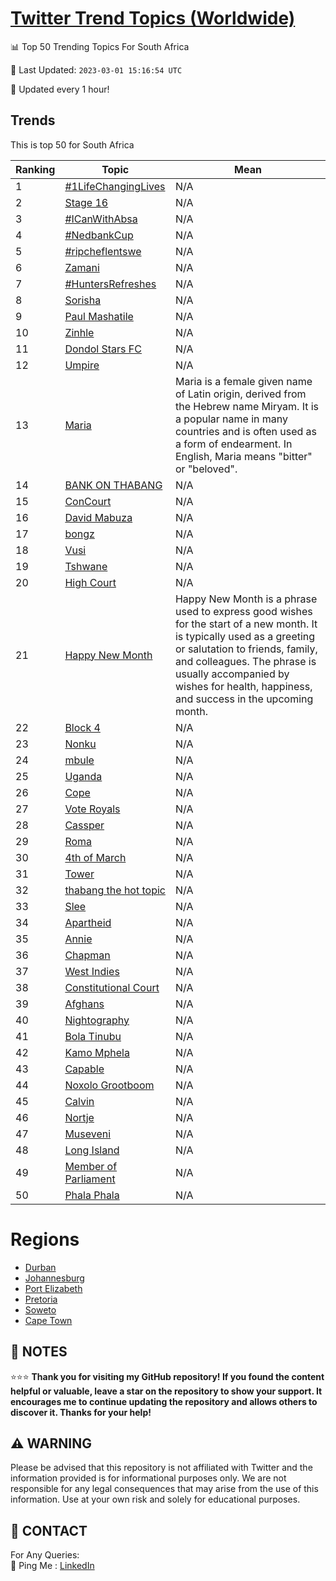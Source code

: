 [Twitter Trend Topics (Worldwide)](https://github.com/ErcinDedeoglu/Twitter-Trend-Topics)
==========


📊 Top 50 Trending Topics For South Africa

📆 Last Updated: `2023-03-01 15:16:54 UTC`

🔧 Updated every 1 hour!


## Trends

This is top 50 for South Africa

| Ranking | Topic | Mean |
| ------- | ------------ | ------------ |
| 1 | [#1LifeChangingLives](http://twitter.com/search?q=%231LifeChangingLives) | N/A |
| 2 | [Stage 16](http://twitter.com/search?q=Stage+16) | N/A |
| 3 | [#ICanWithAbsa](http://twitter.com/search?q=%23ICanWithAbsa) | N/A |
| 4 | [#NedbankCup](http://twitter.com/search?q=%23NedbankCup) | N/A |
| 5 | [#ripcheflentswe](http://twitter.com/search?q=%23ripcheflentswe) | N/A |
| 6 | [Zamani](http://twitter.com/search?q=Zamani) | N/A |
| 7 | [#HuntersRefreshes](http://twitter.com/search?q=%23HuntersRefreshes) | N/A |
| 8 | [Sorisha](http://twitter.com/search?q=Sorisha) | N/A |
| 9 | [Paul Mashatile](http://twitter.com/search?q=Paul+Mashatile) | N/A |
| 10 | [Zinhle](http://twitter.com/search?q=Zinhle) | N/A |
| 11 | [Dondol Stars FC](http://twitter.com/search?q=Dondol+Stars+FC) | N/A |
| 12 | [Umpire](http://twitter.com/search?q=Umpire) | N/A |
| 13 | [Maria](http://twitter.com/search?q=Maria) | Maria is a female given name of Latin origin, derived from the Hebrew name Miryam. It is a popular name in many countries and is often used as a form of endearment. In English, Maria means "bitter" or "beloved". |
| 14 | [BANK ON THABANG](http://twitter.com/search?q=BANK+ON+THABANG) | N/A |
| 15 | [ConCourt](http://twitter.com/search?q=ConCourt) | N/A |
| 16 | [David Mabuza](http://twitter.com/search?q=David+Mabuza) | N/A |
| 17 | [bongz](http://twitter.com/search?q=bongz) | N/A |
| 18 | [Vusi](http://twitter.com/search?q=Vusi) | N/A |
| 19 | [Tshwane](http://twitter.com/search?q=Tshwane) | N/A |
| 20 | [High Court](http://twitter.com/search?q=High+Court) | N/A |
| 21 | [Happy New Month](http://twitter.com/search?q=Happy+New+Month) | Happy New Month is a phrase used to express good wishes for the start of a new month. It is typically used as a greeting or salutation to friends, family, and colleagues. The phrase is usually accompanied by wishes for health, happiness, and success in the upcoming month. |
| 22 | [Block 4](http://twitter.com/search?q=Block+4) | N/A |
| 23 | [Nonku](http://twitter.com/search?q=Nonku) | N/A |
| 24 | [mbule](http://twitter.com/search?q=mbule) | N/A |
| 25 | [Uganda](http://twitter.com/search?q=Uganda) | N/A |
| 26 | [Cope](http://twitter.com/search?q=Cope) | N/A |
| 27 | [Vote Royals](http://twitter.com/search?q=Vote+Royals) | N/A |
| 28 | [Cassper](http://twitter.com/search?q=Cassper) | N/A |
| 29 | [Roma](http://twitter.com/search?q=Roma) | N/A |
| 30 | [4th of March](http://twitter.com/search?q=4th+of+March) | N/A |
| 31 | [Tower](http://twitter.com/search?q=Tower) | N/A |
| 32 | [thabang the hot topic](http://twitter.com/search?q=thabang+the+hot+topic) | N/A |
| 33 | [Slee](http://twitter.com/search?q=Slee) | N/A |
| 34 | [Apartheid](http://twitter.com/search?q=Apartheid) | N/A |
| 35 | [Annie](http://twitter.com/search?q=Annie) | N/A |
| 36 | [Chapman](http://twitter.com/search?q=Chapman) | N/A |
| 37 | [West Indies](http://twitter.com/search?q=West+Indies) | N/A |
| 38 | [Constitutional Court](http://twitter.com/search?q=Constitutional+Court) | N/A |
| 39 | [Afghans](http://twitter.com/search?q=Afghans) | N/A |
| 40 | [Nightography](http://twitter.com/search?q=Nightography) | N/A |
| 41 | [Bola Tinubu](http://twitter.com/search?q=Bola+Tinubu) | N/A |
| 42 | [Kamo Mphela](http://twitter.com/search?q=Kamo+Mphela) | N/A |
| 43 | [Capable](http://twitter.com/search?q=Capable) | N/A |
| 44 | [Noxolo Grootboom](http://twitter.com/search?q=Noxolo+Grootboom) | N/A |
| 45 | [Calvin](http://twitter.com/search?q=Calvin) | N/A |
| 46 | [Nortje](http://twitter.com/search?q=Nortje) | N/A |
| 47 | [Museveni](http://twitter.com/search?q=Museveni) | N/A |
| 48 | [Long Island](http://twitter.com/search?q=Long+Island) | N/A |
| 49 | [Member of Parliament](http://twitter.com/search?q=Member+of+Parliament) | N/A |
| 50 | [Phala Phala](http://twitter.com/search?q=Phala+Phala) | N/A |



# Regions

* [Durban](</South Africa/Durban.md>)
* [Johannesburg](</South Africa/Johannesburg.md>)
* [Port Elizabeth](</South Africa/Port Elizabeth.md>)
* [Pretoria](</South Africa/Pretoria.md>)
* [Soweto](</South Africa/Soweto.md>)
* [Cape Town](</South Africa/Cape Town.md>)



## 📝 NOTES

⭐⭐⭐ **Thank you for visiting my GitHub repository! If you found the content helpful or valuable, leave a star on the repository to show your support. It encourages me to continue updating the repository and allows others to discover it. Thanks for your help!**


## ⚠️ WARNING

Please be advised that this repository is not affiliated with Twitter and the information provided is for informational purposes only. We are not responsible for any legal consequences that may arise from the use of this information. Use at your own risk and solely for educational purposes.


## 📨 CONTACT

 For Any Queries:  
            🏓 Ping Me : [LinkedIn](https://www.linkedin.com/in/ercindedeoglu/)
